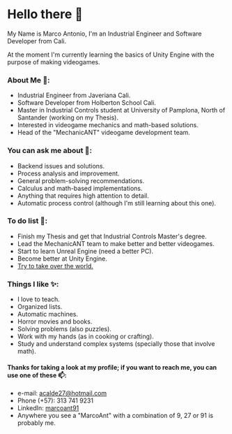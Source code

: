 ﻿# Hello there 👋

My Name is Marco Antonio, I'm an Industrial Engineer and Software Developer from Cali. 

At the moment I'm currently learning the basics of Unity Engine with the purpose of making videogames.

### About Me 🤔:

* Industrial Engineer from Javeriana Cali.
* Software Developer from Holberton School Cali.
* Master in Industrial Controls student at University of Pamplona, North of Santander (working on my Thesis).
* Interested in videogame mechanics and math-based solutions.
* Head of the "MechanicANT" videogame development team.

### You can ask me about 💬:

* Backend issues and solutions.
* Process analysis and improvement.
* General problem-solving recommendations.
* Calculus and math-based implementations.
* Anything that requires high attention to detail.
* Automatic process control (although I'm still learning about this one).

### To do list 🌱:

* Finish my Thesis and get that Industrial Controls Master's degree.
* Lead the MechanicANT team to make better and better videogames.
* Start to learn Unreal Engine (need a better PC).
* Become better at Unity Engine.
* [Try to take over the world.](https://www.youtube.com/watch?v=2B3slX6-_20)
    
### Things I like ✨:

* I love to teach.
* Organized lists.
* Automatic machines.
* Horror movies and books.
* Solving problems (also puzzles).
* Work with my hands (as in cooking or crafting).
* Study and understand complex systems (specially those that involve math).
    

#### Thanks for taking a look at my profile; if you want to reach me, you can use one of these 📫:

* e-mail: acalde27@hotmail.com
* Phone (+57): 313 741 9231
* LinkedIn: [marcoant91](https://www.linkedin.com/in/marcoant91/)
* Anywhere you see a "MarcoAnt" with a combination of 9, 27 or 91 is probably me.


<!--
**MarcoANT9/marcoANT9** is a ✨ _special_ ✨ repository because its `README.md` (this file) appears on your GitHub profile.

Here are some ideas to get you started:

- 🔭 I’m currently working on ...
- 🌱 I’m currently learning ...
- 👯 I’m looking to collaborate on ...
- 🤔 I’m looking for help with ...
- 💬 Ask me about ...
- 📫 How to reach me: ...
- 😄 Pronouns: ...
- ⚡ Fun fact: ...
-->
